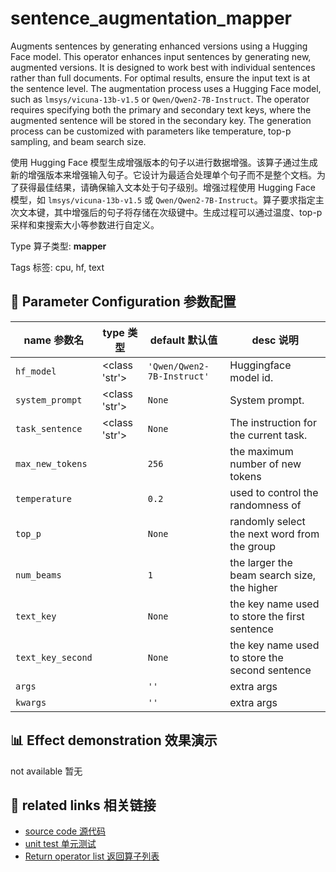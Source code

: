 # sentence_augmentation_mapper

Augments sentences by generating enhanced versions using a Hugging Face model. This operator enhances input sentences by generating new, augmented versions. It is designed to work best with individual sentences rather than full documents. For optimal results, ensure the input text is at the sentence level. The augmentation process uses a Hugging Face model, such as `lmsys/vicuna-13b-v1.5` or `Qwen/Qwen2-7B-Instruct`. The operator requires specifying both the primary and secondary text keys, where the augmented sentence will be stored in the secondary key. The generation process can be customized with parameters like temperature, top-p sampling, and beam search size.

使用 Hugging Face 模型生成增强版本的句子以进行数据增强。该算子通过生成新的增强版本来增强输入句子。它设计为最适合处理单个句子而不是整个文档。为了获得最佳结果，请确保输入文本处于句子级别。增强过程使用 Hugging Face 模型，如 `lmsys/vicuna-13b-v1.5` 或 `Qwen/Qwen2-7B-Instruct`。算子要求指定主次文本键，其中增强后的句子将存储在次级键中。生成过程可以通过温度、top-p 采样和束搜索大小等参数进行自定义。

Type 算子类型: **mapper**

Tags 标签: cpu, hf, text

## 🔧 Parameter Configuration 参数配置
| name 参数名 | type 类型 | default 默认值 | desc 说明 |
|--------|------|--------|------|
| `hf_model` | <class 'str'> | `'Qwen/Qwen2-7B-Instruct'` | Huggingface model id. |
| `system_prompt` | <class 'str'> | `None` | System prompt. |
| `task_sentence` | <class 'str'> | `None` | The instruction for the current task. |
| `max_new_tokens` |  | `256` | the maximum number of new tokens |
| `temperature` |  | `0.2` | used to control the randomness of |
| `top_p` |  | `None` | randomly select the next word from the group |
| `num_beams` |  | `1` | the larger the beam search size, the higher |
| `text_key` |  | `None` | the key name used to store the first sentence |
| `text_key_second` |  | `None` | the key name used to store the second sentence |
| `args` |  | `''` | extra args |
| `kwargs` |  | `''` | extra args |

## 📊 Effect demonstration 效果演示
not available 暂无

## 🔗 related links 相关链接
- [source code 源代码](../../../data_juicer/ops/mapper/sentence_augmentation_mapper.py)
- [unit test 单元测试](../../../tests/ops/mapper/test_sentence_augmentation_mapper.py)
- [Return operator list 返回算子列表](../../Operators.md)